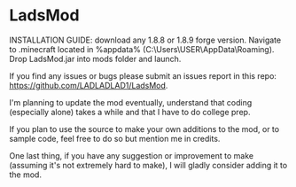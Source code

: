 # LadsMod

INSTALLATION GUIDE:
download any 1.8.8 or 1.8.9 forge version.
Navigate to .minecraft located in %appdata% (C:\Users\USER\AppData\Roaming). 
Drop LadsMod.jar into mods folder and launch.

If you find any issues or bugs please submit an issues report in this repo: https://github.com/LADLADLAD1/LadsMod.

I'm planning to update the mod eventually, understand that coding (especially alone) takes a while and that I have to do college prep.

If you plan to use the source to make your own additions to the mod, or to sample code, feel free to do so but mention me in credits.

One last thing, if you have any suggestion or improvement to make (assuming it's not extremely hard to make), I will gladly consider adding it to the mod.

